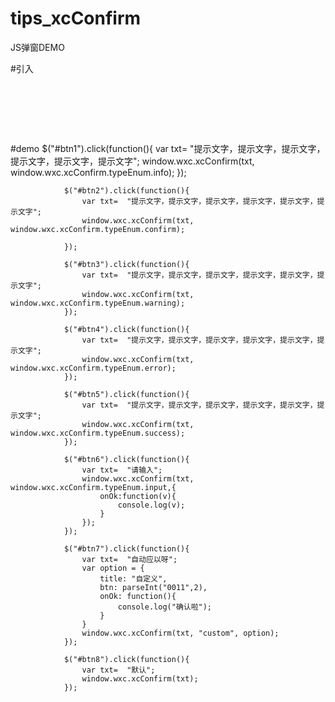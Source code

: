 # tips_xcConfirm
JS弹窗DEMO

#引入
<pre>
  <link rel="stylesheet" type="text/css" href="css/xcConfirm.css"/>
  <script src="js/jquery-1.9.1.js" type="text/javascript" charset="utf-8"></script>
  <script src="js/xcConfirm.js" type="text/javascript" charset="utf-8"></script>
</pre>   
    
#demo
$("#btn1").click(function(){
					var txt=  "提示文字，提示文字，提示文字，提示文字，提示文字，提示文字";
					window.wxc.xcConfirm(txt, window.wxc.xcConfirm.typeEnum.info);
				});
				
				$("#btn2").click(function(){
					var txt=  "提示文字，提示文字，提示文字，提示文字，提示文字，提示文字";
					window.wxc.xcConfirm(txt, window.wxc.xcConfirm.typeEnum.confirm);

				});
				
				$("#btn3").click(function(){
					var txt=  "提示文字，提示文字，提示文字，提示文字，提示文字，提示文字";
					window.wxc.xcConfirm(txt, window.wxc.xcConfirm.typeEnum.warning);
				});
				
				$("#btn4").click(function(){
					var txt=  "提示文字，提示文字，提示文字，提示文字，提示文字，提示文字";
					window.wxc.xcConfirm(txt, window.wxc.xcConfirm.typeEnum.error);
				});
				
				$("#btn5").click(function(){
					var txt=  "提示文字，提示文字，提示文字，提示文字，提示文字，提示文字";
					window.wxc.xcConfirm(txt, window.wxc.xcConfirm.typeEnum.success);
				});
				
				$("#btn6").click(function(){
					var txt=  "请输入";
					window.wxc.xcConfirm(txt, window.wxc.xcConfirm.typeEnum.input,{
						onOk:function(v){
							console.log(v);
						}
					});
				});
				
				$("#btn7").click(function(){
					var txt=  "自动应以呀";
					var option = {
						title: "自定义",
						btn: parseInt("0011",2),
						onOk: function(){
							console.log("确认啦");
						}
					}
					window.wxc.xcConfirm(txt, "custom", option);
				});
				
				$("#btn8").click(function(){
					var txt=  "默认";
					window.wxc.xcConfirm(txt);
				});
